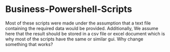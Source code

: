 # Business-Powershell-Scripts
Most of these scripts were made under the assumption that a text file containing the required data would be provided.
Additionally, We assume here that the result should be stored in a csv file or excel document which is why most of the scripts have the same or similar gui. Why change something that works?

